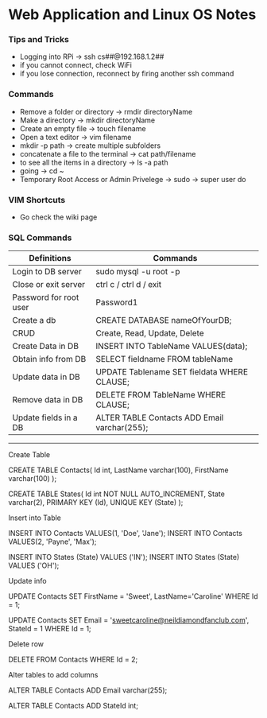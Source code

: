 # Web Application and Linux OS Notes





### Tips and Tricks
 - Logging into RPi -> ssh cs##@192.168.1.2##
  - if you cannot connect, check WiFi
  - if you lose connection, reconnect by firing another ssh command


### Commands 
 - Remove a folder or directory -> rmdir directoryName
 - Make a directory -> mkdir directoryName
 - Create an empty file -> touch filename
 - Open a text editor -> vim filename
 - mkdir -p path -> create multiple subfolders
 - concatenate a file to the terminal -> cat path/filename
 - to see all the items in a directory -> ls -a path
 - going -> cd ~
 - Temporary Root Access or Admin Privelege -> sudo -> super user do


### VIM Shortcuts
 - Go check the wiki page


### SQL Commands
|Definitions|Commands|
|---|---|
|Login to DB server| sudo mysql -u root -p|
|Close or exit server| ctrl c / ctrl d / exit|
|Password for root user| Password1|
|Create a db| CREATE DATABASE nameOfYourDB;|
| CRUD| Create, Read, Update, Delete|
| Create Data in DB| INSERT INTO TableName VALUES(data);|
| Obtain info from DB| SELECT fieldname FROM tableName|
| Update data in DB| UPDATE Tablename SET fieldata WHERE CLAUSE;|
| Remove data in DB| DELETE FROM TableName WHERE CLAUSE;|
|Update fields in a DB|ALTER TABLE Contacts ADD Email varchar(255);|



-----------------------------------------------------------------------
Create Table

  CREATE TABLE Contacts(
    Id int,
    LastName varchar(100),
    FirstName varchar(100)
  );

  CREATE TABLE States(
   Id int NOT NULL AUTO_INCREMENT,
   State varchar(2),
   PRIMARY KEY (Id),
   UNIQUE KEY (State)
  );


Insert into Table

  INSERT INTO Contacts VALUES(1, 'Doe', 'Jane');
  INSERT INTO Contacts VALUES(2, 'Payne', 'Max');

  INSERT INTO States (State) VALUES ('IN');
  INSERT INTO States (State) VALUES ('OH');


Update info

  UPDATE Contacts SET FirstName = 'Sweet', LastName='Caroline' WHERE Id = 1;

  UPDATE Contacts SET Email = 'sweetcaroline@neildiamondfanclub.com', StateId = 1 WHERE Id = 1;


Delete row

  DELETE FROM Contacts WHERE Id = 2;

Alter tables to add columns

  ALTER TABLE Contacts ADD Email varchar(255);

  ALTER TABLE Contacts ADD StateId int;





